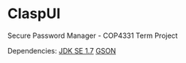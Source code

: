 ClaspUI
=======

Secure Password Manager - COP4331 Term Project

Dependencies:
[JDK SE 1.7](http://www.oracle.com/technetwork/java/javase/downloads/jdk7-downloads-1880260.html)
[GSON](http://search.maven.org/#artifactdetails%7Ccom.google.code.gson%7Cgson%7C2.3%7Cjar)
